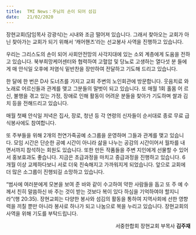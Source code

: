 ```yaml
---
title:  TMI News：주님의 손이 되어 섬김
date:   21/02/2020
---
```


장현교회(담임목사 강광식)는 시내와 조금 떨어져 있습니다. 그래서 찾아오는 교회가
아닌 찾아가는 교회가 되기 위해서 ‘캐어핸즈’라는 선교봉사 사역을 진행하고 있습니다.

우리는 그리스도의 손이 되어 사회안전망의 사각지대에 있는 소외 계층에게 도움을
전하고 있습니다. 북부희망케어센터와 협력하여 고혈압 및 당뇨로 고생하는 열다섯 분
들에게 매 안식일 오후에 저염식 밑반찬을 장만하여 전달하고 기도해 드리고 있습니다.

한 달에 한 번은 D사 도너츠를 가지고 교회 주변의 노인회관에 방문합니다. 웃음치료
와 노래로 어르신들과 관계를 맺고 그분들의 말벗이 되고 있습니다. 또 매월 1회 홀몸 어
르신, 불행을 겪고 있는 가정, 장애로 인해 활동이 어려운 분들을 찾아가 기도하며 쌀과
김치 등을 전해드리고 있습니다.

매월 첫째 안식일 저녁은 집사, 장로, 청년 등 각 연령의 신자들이 순서대로 종로 무료
급식봉사에도 참여합니다.

또 주부들을 위해 2개의 천연가죽공예 소그룹을 운영하며 그들과 관계를 맺고 있습니
다. 모임 시간은 단순한 공예 시간이 아니라 삶을 나누는 공감의 시간이어서 월차를 내
면서까지 참석하는 회원도 있습니다. 또한 만든 작품들을 주변 지인에게 선물할 수 있어
서 홍보효과도 좋습니다. 지금은 초급과정을 마치고 중급과정을 진행하고 있습니다. 6
개월 이상 교제하다보니 서로 더욱 친숙해지고 가까워지게 되었습니다. 앞으로 교회에
더 많은 소그룹이 진행되길 소망하고 있습니다.

“범사에 여러분에게 모본을 보여 준 바와 같이 수고하여 약한 사람들을 돕고 또 주 예
수께서 친히 말씀하신 바 주는 것이 받는 것보다 복이 있다 하심을 기억하여야 할지니
라”(행 20:35). 장현교회는 다양한 봉사와 섬김의 활동을 통하여 지역사회에 선한 영향
력을 끼칠 뿐만 아니라 봉사로 하나가 되고 나눔으로 복을 누리고 있습니다. 장현교회의
사역을 위해 기도를 부탁드립니다.

<p style="text-align: right">서중한합회 장현교회 부목사 <b>김주재</b></p>